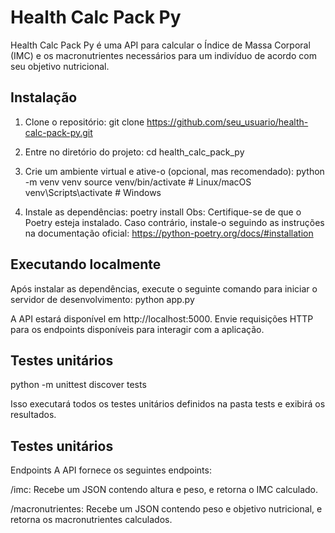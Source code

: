 # Health Calc Pack Py

Health Calc Pack Py é uma API para calcular o Índice de Massa Corporal (IMC) e os macronutrientes necessários para um indivíduo de acordo com seu objetivo nutricional.

## Instalação

1. Clone o repositório:
git clone https://github.com/seu_usuario/health-calc-pack-py.git


2. Entre no diretório do projeto:
cd health_calc_pack_py

3. Crie um ambiente virtual e ative-o (opcional, mas recomendado):
python -m venv venv
source venv/bin/activate  # Linux/macOS
venv\Scripts\activate  # Windows

4. Instale as dependências:
poetry install
Obs: Certifique-se de que o Poetry esteja instalado. Caso contrário, instale-o seguindo as instruções na documentação oficial: https://python-poetry.org/docs/#installation

## Executando localmente

Após instalar as dependências, execute o seguinte comando para iniciar o servidor de desenvolvimento:
python app.py

A API estará disponível em http://localhost:5000. Envie requisições HTTP para os endpoints disponíveis para interagir com a aplicação.

## Testes unitários
python -m unittest discover tests

Isso executará todos os testes unitários definidos na pasta tests e exibirá os resultados.

## Testes unitários
Endpoints
A API fornece os seguintes endpoints:

/imc: Recebe um JSON contendo altura e peso, e retorna o IMC calculado.

/macronutrientes: Recebe um JSON contendo peso e objetivo nutricional, e retorna os macronutrientes calculados.